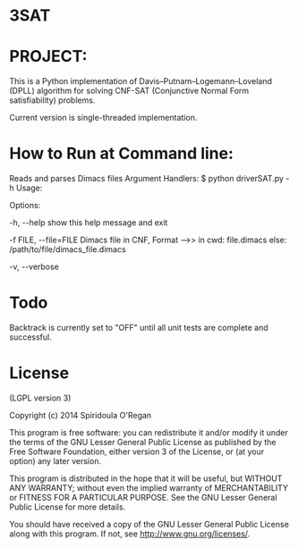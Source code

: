 3SAT
====

PROJECT:
========
This is a Python implementation of Davis–Putnam–Logemann–Loveland (DPLL) algorithm for solving CNF-SAT (Conjunctive Normal Form satisfiability) problems.
 
Current version is single-threaded implementation.


How to Run at Command line:
============================
Reads and parses Dimacs files
Argument Handlers:
$ python driverSAT.py -h
Usage:


Options:

  -h, --help            show this help message and exit
  
  -f FILE, --file=FILE  Dimacs file in CNF, Format -->> in cwd: file.dimacs else: /path/to/file/dimacs_file.dimacs
  
  -v, --verbose  

Todo
=====
Backtrack is currently set to "OFF" until all unit tests are complete and successful.

License
========
(LGPL version 3)

Copyright (c) 2014 Spiridoula O'Regan

This program is free software: you can redistribute it and/or modify it under the terms of the GNU Lesser General Public License as published by the Free Software Foundation, either version 3 of the License, or (at your option) any later version.

This program is distributed in the hope that it will be useful, but WITHOUT ANY WARRANTY; without even the implied warranty of MERCHANTABILITY or FITNESS FOR A PARTICULAR PURPOSE. See the GNU Lesser General Public License for more details.

You should have received a copy of the GNU Lesser General Public License along with this program. If not, see http://www.gnu.org/licenses/.

